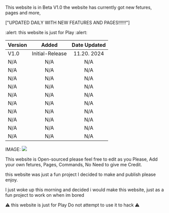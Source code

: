 This website is in Beta V1.0 the website has currently got new fetures, pages and more,

["UPDATED DAILY WITH NEW FEATURES AND PAGES!!!!!!"]

:alert: this website is just for Play :alert:


| Version       |    Added        | Date Updated  |                                
| :------------ |:---------------:| :------------:|
|  V1.0    |  Initial-Release     |  11.20. 2024  |                                    
|   N/A    |               N/A    |           N/A |
|   N/A    |               N/A    |           N/A |
|   N/A    |               N/A    |           N/A |
|   N/A    |               N/A    |           N/A |
|   N/A    |               N/A    |           N/A |
|   N/A    |               N/A    |           N/A |
|   N/A    |               N/A    |           N/A |
|   N/A    |               N/A    |           N/A |
|   N/A    |               N/A    |           N/A |
|   N/A    |               N/A    |           N/A |

IMAGE:
![](https://github.com/user-attachments/assets/ebec31c0-f592-4066-82be-228b7a3e0e98)

This website is Open-sourced please feel free to edit as you Please, Add your own fetures, Pages, Commands, No Need to give me Credit.

this website was just a fun project I decided to make and publish please enjoy.

I just woke up this morning and decided i would make this website, just as a fun project to work on when im bored

⚠️ this website is just for Play Do not attempt to use it to hack ⚠️


